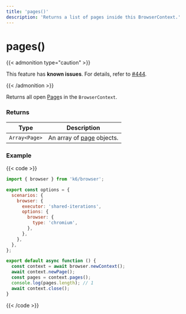 ```yaml
---
title: 'pages()'
description: 'Returns a list of pages inside this BrowserContext.'
---
```


# pages()

{{< admonition type="caution" >}}

This feature has **known issues**. For details, refer to
[#444](https://github.com/grafana/xk6-browser/issues/444).

{{< /admonition >}}

Returns all open [Page](https://grafana.com/docs/k6/<K6_VERSION>/javascript-api/k6-browser/page/)s in the `BrowserContext`.

### Returns

| Type          | Description                                                                                           |
| ------------- | ----------------------------------------------------------------------------------------------------- |
| `Array<Page>` | An array of [page](https://grafana.com/docs/k6/<K6_VERSION>/javascript-api/k6-browser/page/) objects. |

### Example

{{< code >}}

```javascript
import { browser } from 'k6/browser';

export const options = {
  scenarios: {
    browser: {
      executor: 'shared-iterations',
      options: {
        browser: {
          type: 'chromium',
        },
      },
    },
  },
};

export default async function () {
  const context = await browser.newContext();
  await context.newPage();
  const pages = context.pages();
  console.log(pages.length); // 1
  await context.close();
}
```

{{< /code >}}
